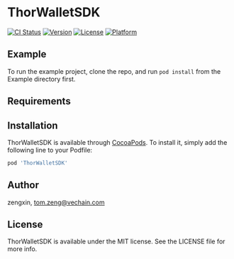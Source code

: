 # ThorWalletSDK

[![CI Status](https://img.shields.io/travis/zengxin/ThorWalletSDK.svg?style=flat)](https://travis-ci.org/zengxin/ThorWalletSDK)
[![Version](https://img.shields.io/cocoapods/v/ThorWalletSDK.svg?style=flat)](https://cocoapods.org/pods/ThorWalletSDK)
[![License](https://img.shields.io/cocoapods/l/ThorWalletSDK.svg?style=flat)](https://cocoapods.org/pods/ThorWalletSDK)
[![Platform](https://img.shields.io/cocoapods/p/ThorWalletSDK.svg?style=flat)](https://cocoapods.org/pods/ThorWalletSDK)

## Example

To run the example project, clone the repo, and run `pod install` from the Example directory first.

## Requirements

## Installation

ThorWalletSDK is available through [CocoaPods](https://cocoapods.org). To install
it, simply add the following line to your Podfile:

```ruby
pod 'ThorWalletSDK'
```

## Author

zengxin, tom.zeng@vechain.com

## License

ThorWalletSDK is available under the MIT license. See the LICENSE file for more info.
